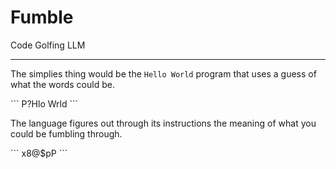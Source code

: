# Fumble
Code Golfing LLM


<script src="versions/fumble-v0.js"></script>

---

The simplies thing would be the `Hello World` program that uses a guess of what the words could be.

<div class="fumble-v0">
```
P?Hlo Wrld
```
</div>

The language figures out through its instructions the meaning of what you could be fumbling through.
<div class="fumble-v0">
```
x8@$pP
```
</div>
